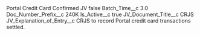 <?xml version="1.0" encoding="UTF-8"?>
<CustomMetadata xmlns="http://soap.sforce.com/2006/04/metadata" xmlns:xsi="http://www.w3.org/2001/XMLSchema-instance" xmlns:xsd="http://www.w3.org/2001/XMLSchema">
    <label>Portal Credit Card Confirmed JV</label>
    <protected>false</protected>
    <values>
        <field>Batch_Time__c</field>
        <value xsi:type="xsd:double">3.0</value>
    </values>
    <values>
        <field>Doc_Number_Prefix__c</field>
        <value xsi:type="xsd:string">240K</value>
    </values>
    <values>
        <field>Is_Active__c</field>
        <value xsi:type="xsd:boolean">true</value>
    </values>
    <values>
        <field>JV_Document_Title__c</field>
        <value xsi:type="xsd:string">CRJS</value>
    </values>
    <values>
        <field>JV_Explanation_of_Entry__c</field>
        <value xsi:type="xsd:string">CRJS to record Portal credit card transactions settled.</value>
    </values>
</CustomMetadata>
